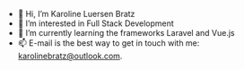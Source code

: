 - 👋 Hi, I’m Karoline Luersen Bratz
- 👀 I’m interested in Full Stack Development
- 🌱 I’m currently learning the frameworks Laravel and Vue.js 
- 📫 E-mail is the best way to get in touch with me: karolinebratz@outlook.com.
